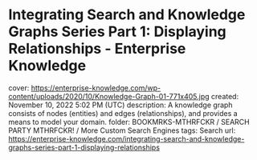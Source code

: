 # Integrating Search and Knowledge Graphs Series Part 1: Displaying Relationships - Enterprise Knowledge

cover: https://enterprise-knowledge.com/wp-content/uploads/2020/10/Knowledge-Graph-01-771x405.jpg
created: November 10, 2022 5:02 PM (UTC)
description: A knowledge graph consists of nodes (entities) and edges (relationships), and provides a means to model your domain.
folder: BOOKMRKS-MTHRFCKR / SEARCH PARTY MTHRFCKR! / More Custom Search Engines
tags: Search
url: https://enterprise-knowledge.com/integrating-search-and-knowledge-graphs-series-part-1-displaying-relationships